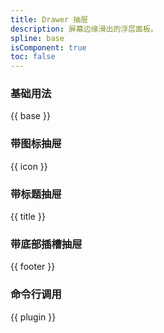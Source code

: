 ```yaml
---
title: Drawer 抽屉
description: 屏幕边缘滑出的浮层面板。 
spline: base
isComponent: true
toc: false
---
```


### 基础用法

{{ base }}

### 带图标抽屉

{{ icon }}

### 带标题抽屉

{{ title }}

### 带底部插槽抽屉

{{ footer }}

### 命令行调用

{{ plugin }}
